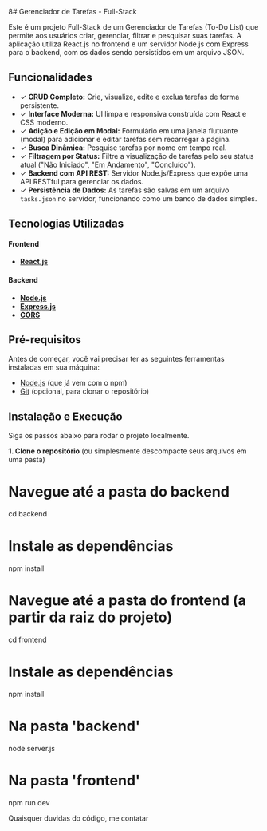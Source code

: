 8# Gerenciador de Tarefas - Full-Stack

Este é um projeto Full-Stack de um Gerenciador de Tarefas (To-Do List) que permite aos usuários criar, gerenciar, filtrar e pesquisar suas tarefas. A aplicação utiliza React.js no frontend e um servidor Node.js com Express para o backend, com os dados sendo persistidos em um arquivo JSON.
## Funcionalidades

-   ✓ **CRUD Completo:** Crie, visualize, edite e exclua tarefas de forma persistente.
-   ✓ **Interface Moderna:** UI limpa e responsiva construída com React e CSS moderno.
-   ✓ **Adição e Edição em Modal:** Formulário em uma janela flutuante (modal) para adicionar e editar tarefas sem recarregar a página.
-   ✓ **Busca Dinâmica:** Pesquise tarefas por nome em tempo real.
-   ✓ **Filtragem por Status:** Filtre a visualização de tarefas pelo seu status atual ("Não Iniciado", "Em Andamento", "Concluído").
-   ✓ **Backend com API REST:** Servidor Node.js/Express que expõe uma API RESTful para gerenciar os dados.
-   ✓ **Persistência de Dados:** As tarefas são salvas em um arquivo `tasks.json` no servidor, funcionando como um banco de dados simples.

## Tecnologias Utilizadas

#### **Frontend**
-   [**React.js**](https://reactjs.org/)

#### **Backend**
-   [**Node.js**](https://nodejs.org/)
-   [**Express.js**](https://expressjs.com/)
-   [**CORS**](https://www.npmjs.com/package/cors)

## Pré-requisitos

Antes de começar, você vai precisar ter as seguintes ferramentas instaladas em sua máquina:
-   [Node.js](https://nodejs.org/en/) (que já vem com o npm)
-   [Git](https://git-scm.com) (opcional, para clonar o repositório)

## Instalação e Execução

Siga os passos abaixo para rodar o projeto localmente.

**1. Clone o repositório** (ou simplesmente descompacte seus arquivos em uma pasta)
# Navegue até a pasta do backend
cd backend

# Instale as dependências
npm install

# Navegue até a pasta do frontend (a partir da raiz do projeto)
cd frontend

# Instale as dependências
npm install
# Na pasta 'backend'
node server.js
# Na pasta 'frontend'
npm run dev

Quaisquer duvidas do código, me contatar
